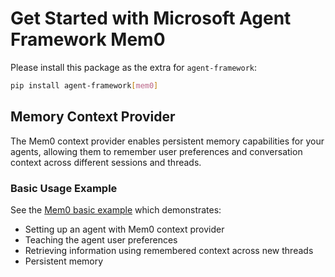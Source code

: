# Get Started with Microsoft Agent Framework Mem0

Please install this package as the extra for `agent-framework`:

```bash
pip install agent-framework[mem0]
```

## Memory Context Provider

The Mem0 context provider enables persistent memory capabilities for your agents, allowing them to remember user preferences and conversation context across different sessions and threads.

### Basic Usage Example

See the [Mem0 basic example](https://github.com/microsoft/agent-framework/tree/main/python/samples/getting_started/context_providers/mem0/mem0_basic.py) which demonstrates:

- Setting up an agent with Mem0 context provider
- Teaching the agent user preferences
- Retrieving information using remembered context across new threads
- Persistent memory

